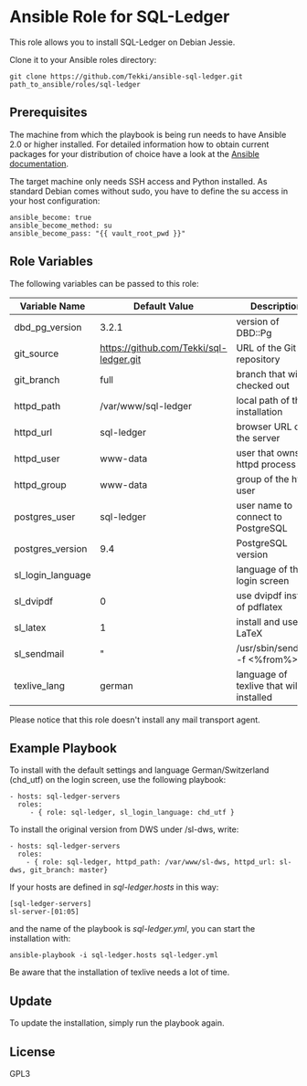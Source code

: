 Ansible Role for SQL-Ledger
===========================

This role allows you to install SQL-Ledger on Debian Jessie.

Clone it to your Ansible roles directory:

    git clone https://github.com/Tekki/ansible-sql-ledger.git path_to_ansible/roles/sql-ledger

Prerequisites
-------------

The machine from which the playbook is being run needs to have Ansible 2.0
or higher installed. For detailed information how to obtain current packages for your
distribution of choice have a look at the
[Ansible documentation](https://docs.ansible.com/ansible/intro_installation.html).

The target machine only needs SSH access and Python installed. As standard Debian 
comes without sudo, you have to define the su access in your host configuration:

    ansible_become: true
    ansible_become_method: su
    ansible_become_pass: "{{ vault_root_pwd }}"

Role Variables
--------------

The following variables can be passed to this role:

| Variable Name | Default Value | Description |
| ------------- | ------------- | ----------- |
| dbd_pg_version | 3.2.1 | version of DBD::Pg |
| git_source | https://github.com/Tekki/sql-ledger.git | URL of the Git repository |
| git_branch | full | branch that will be checked out |
| httpd_path | /var/www/sql-ledger | local path of the installation |
| httpd_url | sql-ledger | browser URL on the server |
| httpd_user | www-data | user that owns the httpd process |
| httpd_group | www-data | group of the httpd user |
| postgres_user | sql-ledger | user name to connect to PostgreSQL |
| postgres_version | 9.4 | PostgreSQL version |
| sl_login_language | | language of the login screen |
| sl_dvipdf | 0 | use dvipdf instead of pdflatex |
| sl_latex | 1 | install and use LaTeX |
| sl_sendmail | "| /usr/sbin/sendmail -f <%from%> -t" | pipe to sendmail |
| texlive_lang | german | language of texlive that will be installed |

Please notice that this role doesn't install any mail transport agent.

Example Playbook
----------------

To install with the default settings and language German/Switzerland (chd_utf) on the login screen, use the following playbook:

    - hosts: sql-ledger-servers
      roles:
         - { role: sql-ledger, sl_login_language: chd_utf }

To install the original version from DWS under /sl-dws, write:

    - hosts: sql-ledger-servers
      roles:
        - { role: sql-ledger, httpd_path: /var/www/sl-dws, httpd_url: sl-dws, git_branch: master}

If your hosts are defined in *sql-ledger.hosts* in this way:

    [sql-ledger-servers]
    sl-server-[01:05]

and the name of the playbook is *sql-ledger.yml*, you can start the installation with:

    ansible-playbook -i sql-ledger.hosts sql-ledger.yml

Be aware that the installation of texlive needs a lot of time.

Update
------

To update the installation, simply run the playbook again.

License
-------

GPL3
